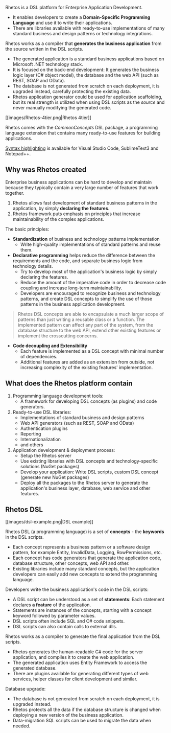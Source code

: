 Rhetos is a DSL platform for Enterprise Application Development.

* It enables developers to create a **Domain-Specific Programming Language** and use it to write their applications.
* There are libraries available with ready-to-use implementations of many standard business and design patterns or technology integrations.

Rhetos works as a compiler that **generates the business application** from the source written in the DSL scripts.

* The generated application is a standard business applications based on Microsoft .NET technology stack.
* It is focused on the back-end development: It generates the business logic layer (C# object model), the database and the web API (such as REST, SOAP and OData).
* The database is not generated from scratch on each deployment, it is upgraded instead, carefully protecting the existing data.
* Rhetos application generator could be used for application scaffolding, but its real strength is utilized when using DSL scripts as the *source* and never manually modifying the generated code.

[[images/Rhetos-4tier.png|Rhetos 4tier]]

Rhetos comes with the *CommonConcepts* DSL package, a programming language extension that contains many ready-to-use features for building applications.

[Syntax highlighting](https://github.com/Rhetos/Rhetos/wiki/Development-Environment-Setup#configure-your-text-editor-for-dsl-scripts-rhe) is available for Visual Studio Code, SublimeText3 and Notepad++.

## Why was Rhetos created

Enterprise business applications can be hard to develop and maintain because they typically contain a very large number of features that work together.

1. Rhetos allows fast development of standard business patterns in the application, by simply **declaring the features**.
2. Rhetos framework puts emphasis on principles that increase maintainability of the complex applications.

The basic principles:

* **Standardization** of business and technology patterns implementation
  * Write high-quality implementations of standard patterns and reuse them.
* **Declarative programming** helps reduce the difference between the requirements and the code, and separate business logic from technology details.
  * Try to develop most of the application's business logic by simply declaring the features.
  * Reduce the amount of the imperative code in order to decrease code coupling and increase long-term maintainability.
  * Developers are encouraged to recognize business and technology patterns, and create DSL concepts to simplify the use of those patterns in the business application development.
>   Rhetos DSL concepts are able to encapsulate a much larger scope of patterns than just writing a reusable class or a function. The implemented pattern can affect any part of the system, from the database structure to the web API, extend other existing features or implement the crosscutting concerns.
* **Code decoupling and Extensibility**
  * Each feature is implemented as a DSL concept with minimal number of dependencies.
  * Additional features are added as an extension from outside, not increasing complexity of the existing features' implementation.

## What does the Rhetos platform contain

1. Programming language development tools:
    * A framework for developing DSL concepts (as plugins) and code generators.
2. Ready-to-use DSL libraries:
    * Implementations of standard business and design patterns
    * Web API generators (such as REST, SOAP and OData)
    * Authentication plugins
    * Reporting
    * Internationalization
    * and others
3. Application development & deployment process:
    * Setup the Rhetos server
    * Use existing libraries with DSL concepts and technology-specific solutions (NuGet packages)
    * Develop your application: Write DSL scripts, custom DSL concept (generate new NuGet packages)
    * Deploy all the packages to the Rhetos server to generate the application's business layer, database, web service and other features.

## Rhetos DSL

[[images/dsl-example.png|DSL example]]

Rhetos DSL (a programming language) is a set of **concepts** - the **keywords** in the DSL scripts.

* Each concept represents a business pattern or a software design pattern, for example Entity, InvalidData, Logging, RowPermissions, etc.
* Each concept has code generators that generate the application code, database structure, other concepts, web API and other.
* Existing libraries include many standard concepts, but the application developers can easily add new concepts to extend the programming language.

Developers write the business application's code in the DSL scripts:

* A DSL script can be understood as a set of **statements**: Each statement declares **a feature** of the application.
* Statements are instances of the concepts, starting with a concept keyword followed by parameter values.
* DSL scripts often include SQL and C# code snippets.
* DSL scripts can also contain calls to external dlls.

Rhetos works as a compiler to generate the final application from the DSL scripts.

* Rhetos generates the human-readable C# code for the server application, and compiles it to create the web application.
* The generated application uses Entity Framework to access the generated database.
* There are plugins available for generating different types of web services, helper classes for client development and similar.

Database upgrade:

* The database is not generated from scratch on each deployment, it is upgraded instead.
* Rhetos protects all the data if the database structure is changed when deploying a new version of the business application.
* Data-migration SQL scripts can be used to migrate the data when needed.
